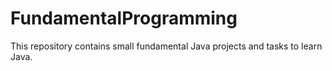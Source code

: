 # FundamentalProgramming

This repository contains small fundamental Java projects and tasks to learn Java. 
